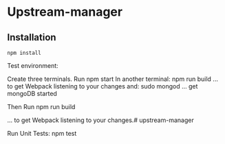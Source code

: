 # Upstream-manager


## Installation
    npm install

Test environment:

Create three terminals. Run
    npm start
In another terminal:
    npm run build
... to get Webpack listening to your changes
and:
    sudo mongod
... get mongoDB started

Then Run
    npm run build

... to get Webpack listening to your changes.# upstream-manager

Run Unit Tests:
    npm test